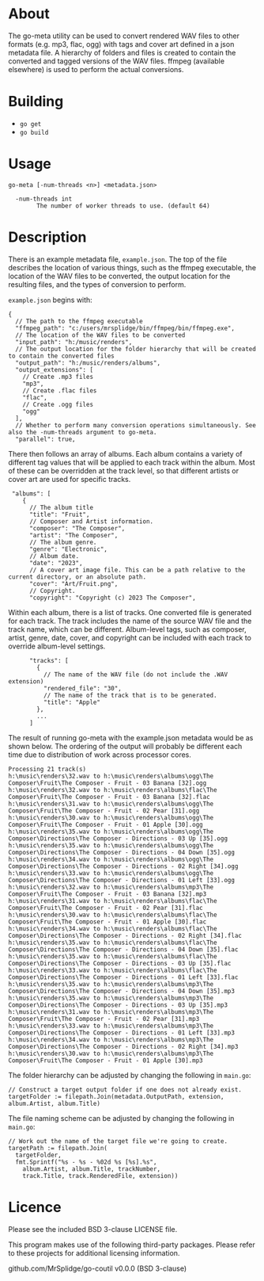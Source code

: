 # About

The go-meta utility can be used to convert rendered WAV files to other formats (e.g. mp3, flac, ogg) with tags and cover art defined in a json metadata file. A hierarchy of folders and files is created to contain the converted and tagged versions of the WAV files. ffmpeg (available elsewhere) is used to perform the actual conversions.

# Building

* ```go get```
* ```go build```

# Usage

```
go-meta [-num-threads <n>] <metadata.json>

  -num-threads int
        The number of worker threads to use. (default 64)
```

# Description

There is an example metadata file, ```example.json```. The top of the file describes the location of various things, such as the ffmpeg executable, the location of the WAV files to be converted, the output location for the resulting files, and the types of conversion to perform.

```example.json``` begins with:

```
{
  // The path to the ffmpeg executable
  "ffmpeg_path": "c:/users/mrsplidge/bin/ffmpeg/bin/ffmpeg.exe",
  // The location of the WAV files to be converted
  "input_path": "h:/music/renders",
  // The output location for the folder hierarchy that will be created to contain the converted files
  "output_path": "h:/music/renders/albums",
  "output_extensions": [
    // Create .mp3 files
    "mp3",
    // Create .flac files
    "flac",
    // Create .ogg files
    "ogg"
  ],
  // Whether to perform many conversion operations simultaneously. See also the -num-threads argument to go-meta.
  "parallel": true,
```

There then follows an array of albums. Each album contains a variety of different tag values that will be applied to each track within the album. Most of these can be overridden at the track level, so that different artists or cover art are used for specific tracks.

```
 "albums": [
    {
      // The album title
      "title": "Fruit",
      // Composer and Artist information.
      "composer": "The Composer",
      "artist": "The Composer",
      // The album genre.
      "genre": "Electronic",
      // Album date.
      "date": "2023",
      // A cover art image file. This can be a path relative to the current directory, or an absolute path.
      "cover": "Art/Fruit.png",
      // Copyright.
      "copyright": "Copyright (c) 2023 The Composer",
```

Within each album, there is a list of tracks. One converted file is generated for each track. The track includes the name of the source WAV file and the track name, which can be different. Album-level tags, such as composer, artist, genre, date, cover, and copyright can be included with each track to override album-level settings.

```
      "tracks": [
        {
          // The name of the WAV file (do not include the .WAV extension)
          "rendered_file": "30",
          // The name of the track that is to be generated.
          "title": "Apple"
        },
        ...
      ]
```

The result of running go-meta with the example.json metadata would be as shown below. The ordering of the output will probably be different each time due to distribution of work across processor cores.

```
Processing 21 track(s)
h:\music\renders\32.wav to h:\music\renders\albums\ogg\The Composer\Fruit\The Composer - Fruit - 03 Banana [32].ogg
h:\music\renders\32.wav to h:\music\renders\albums\flac\The Composer\Fruit\The Composer - Fruit - 03 Banana [32].flac
h:\music\renders\31.wav to h:\music\renders\albums\ogg\The Composer\Fruit\The Composer - Fruit - 02 Pear [31].ogg
h:\music\renders\30.wav to h:\music\renders\albums\ogg\The Composer\Fruit\The Composer - Fruit - 01 Apple [30].ogg
h:\music\renders\35.wav to h:\music\renders\albums\ogg\The Composer\Directions\The Composer - Directions - 03 Up [35].ogg
h:\music\renders\35.wav to h:\music\renders\albums\ogg\The Composer\Directions\The Composer - Directions - 04 Down [35].ogg
h:\music\renders\34.wav to h:\music\renders\albums\ogg\The Composer\Directions\The Composer - Directions - 02 Right [34].ogg
h:\music\renders\33.wav to h:\music\renders\albums\ogg\The Composer\Directions\The Composer - Directions - 01 Left [33].ogg
h:\music\renders\32.wav to h:\music\renders\albums\mp3\The Composer\Fruit\The Composer - Fruit - 03 Banana [32].mp3
h:\music\renders\31.wav to h:\music\renders\albums\flac\The Composer\Fruit\The Composer - Fruit - 02 Pear [31].flac
h:\music\renders\30.wav to h:\music\renders\albums\flac\The Composer\Fruit\The Composer - Fruit - 01 Apple [30].flac
h:\music\renders\34.wav to h:\music\renders\albums\flac\The Composer\Directions\The Composer - Directions - 02 Right [34].flac
h:\music\renders\35.wav to h:\music\renders\albums\flac\The Composer\Directions\The Composer - Directions - 04 Down [35].flac
h:\music\renders\35.wav to h:\music\renders\albums\flac\The Composer\Directions\The Composer - Directions - 03 Up [35].flac
h:\music\renders\33.wav to h:\music\renders\albums\flac\The Composer\Directions\The Composer - Directions - 01 Left [33].flac
h:\music\renders\35.wav to h:\music\renders\albums\mp3\The Composer\Directions\The Composer - Directions - 04 Down [35].mp3
h:\music\renders\35.wav to h:\music\renders\albums\mp3\The Composer\Directions\The Composer - Directions - 03 Up [35].mp3
h:\music\renders\31.wav to h:\music\renders\albums\mp3\The Composer\Fruit\The Composer - Fruit - 02 Pear [31].mp3
h:\music\renders\33.wav to h:\music\renders\albums\mp3\The Composer\Directions\The Composer - Directions - 01 Left [33].mp3
h:\music\renders\34.wav to h:\music\renders\albums\mp3\The Composer\Directions\The Composer - Directions - 02 Right [34].mp3
h:\music\renders\30.wav to h:\music\renders\albums\mp3\The Composer\Fruit\The Composer - Fruit - 01 Apple [30].mp3
```

The folder hierarchy can be adjusted by changing the following in ```main.go```:

```
// Construct a target output folder if one does not already exist.
targetFolder := filepath.Join(metadata.OutputPath, extension, album.Artist, album.Title)
```

The file naming scheme can be adjusted by changing the following in ```main.go```:

```
// Work out the name of the target file we're going to create.
targetPath := filepath.Join(
  targetFolder,
  fmt.Sprintf("%s - %s - %02d %s [%s].%s",
    album.Artist, album.Title, trackNumber,
    track.Title, track.RenderedFile, extension))
```

# Licence

Please see the included BSD 3-clause LICENSE file.

This program makes use of the following third-party packages. Please refer to these projects for additional licensing information.

github.com/MrSplidge/go-coutil v0.0.0 (BSD 3-clause)